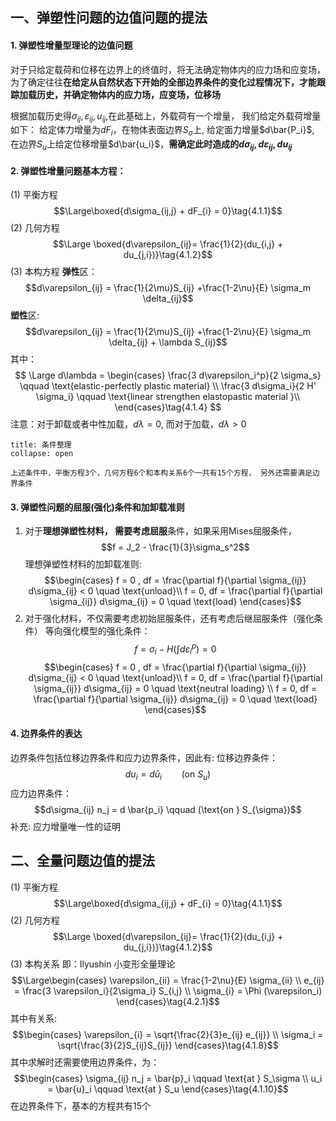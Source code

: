 ## 一、弹塑性问题的边值问题的提法
#### 1. 弹塑性增量型理论的边值问题
对于只给定载荷和位移在边界上的终值时，将无法确定物体内的应力场和应变场，为了确定往往**在给定从自然状态下开始的全部边界条件的变化过程情况下，才能跟踪加载历史，并确定物体内的应力场，应变场，位移场**

根据加载历史得$\sigma_{ij},\varepsilon_{ij},u_{ij}$,在此基础上，外载荷有一个增量， 我们给定外载荷增量如下： 
给定体力增量为$dF_{i}$，在物体表面边界$S_\sigma$上, 给定面力增量$d\bar{P_i}$, 在边界$S_u$上给定位移增量$d\bar{u_i}$，**需确定此时造成的$d\sigma_{ij},d\varepsilon_{ij}, du_{ij}$**

#### 2. 弹塑性增量问题基本方程：
(1) 平衡方程
$$\Large\boxed{d\sigma_{ij,j} + dF_{i} = 0}\tag{4.1.1}$$
(2) 几何方程
$$\Large \boxed{d\varepsilon_{ij}= \frac{1}{2}(du_{i,j} + du_{j,i})}\tag{4.1.2}$$
(3) 本构方程
**弹性**区：
$$d\varepsilon_{ij} = \frac{1}{2\mu}S_{ij} +\frac{1-2\nu}{E} \sigma_m \delta_{ij}$$
**塑性**区: 
$$d\varepsilon_{ij} = \frac{1}{2\mu}S_{ij} +\frac{1-2\nu}{E} \sigma_m \delta_{ij} + \lambda S_{ij}$$
其中：
$$
\Large d\lambda = \begin{cases}
\frac{3 d\varepsilon_i^p}{2 \sigma_s} \qquad \text{elastic-perfectly plastic  material} \\
\frac{3 d\sigma_i}{2 H' \sigma_i} \qquad \text{linear strengthen elastopastic material }\\ 
\end{cases}\tag{4.1.4}
$$
注意：对于卸载或者中性加载，$d\lambda=0$, 而对于加载，$d\lambda >0$

`````ad-note
title: 条件整理
collapse: open

上述条件中，平衡方程3个，几何方程6个和本构关系6个一共有15个方程， 另外还需要满足边界条件

`````

#### 3. 弹塑性问题的屈服(强化)条件和加卸载准则
1. 对于**理想弹塑性材料， 需要考虑屈服**条件，如果采用Mises屈服条件，
$$f = J_2 - \frac{1}{3}\sigma_s^2$$
理想弹塑性材料的加卸载准则: 
$$\begin{cases}
f = 0 , df = \frac{\partial f}{\partial \sigma_{ij}} d\sigma_{ij} < 0 \quad \text{unload}\\
f = 0, df = \frac{\partial f}{\partial \sigma_{ij}} d\sigma_{ij} = 0 \quad \text{load}
\end{cases}$$
2. 对于强化材料，不仅需要考虑初始屈服条件，还有考虑后继屈服条件（强化条件）
等向强化模型的强化条件：
$$f = \sigma_i - H(\int  d\varepsilon_i^p) =  0$$
$$\begin{cases}
f = 0 , df = \frac{\partial f}{\partial \sigma_{ij}} d\sigma_{ij} < 0 \quad \text{unload}\\
f = 0, df = \frac{\partial f}{\partial \sigma_{ij}} d\sigma_{ij} = 0 \quad \text{neutral  loading} \\
f = 0, df = \frac{\partial f}{\partial \sigma_{ij}} d\sigma_{ij} = 0 \quad \text{load}
\end{cases}$$
#### 4. 边界条件的表达
边界条件包括位移边界条件和应力边界条件，因此有:
位移边界条件：
$$d u_i =d \bar{u}_i \qquad (\text{on } S_{u})$$
应力边界条件：
$$d\sigma_{ij} n_j = d \bar{p_i} \qquad (\text{on } S_{\sigma})$$
补充: 
应力增量唯一性的证明


## 二、全量问题边值的提法

(1) 平衡方程
$$\Large\boxed{d\sigma_{ij,j} + dF_{i} = 0}\tag{4.1.1}$$
(2) 几何方程
$$\Large \boxed{d\varepsilon_{ij}= \frac{1}{2}(du_{i,j} + du_{j,i})}\tag{4.1.2}$$
(3) 本构关系
即：Ilyushin 小变形全量理论
$$\Large\begin{cases}
\varepsilon_{ii} =  \frac{1-2\nu}{E} \sigma_{ii} \\
e_{ij} = \frac{3 \varepsilon_i}{2\sigma_i} S_{i,j}  \\
\sigma_{i} = \Phi (\varepsilon_i)
\end{cases}\tag{4.2.1}$$
其中有关系: 
$$\begin{cases}
\varepsilon_{i} = \sqrt{\frac{2}{3}e_{ij} e_{ij}} \\ 
\sigma_i = \sqrt{\frac{3}{2}S_{ij}S_{ij}}
\end{cases}\tag{4.1.8}$$
其中求解时还需要使用边界条件，为：
$$\begin{cases}
\sigma_{ij} n_j = \bar{p}_i \qquad \text{at } S_\sigma \\
u_i = \bar{u}_i \qquad \text{at } S_u
\end{cases}\tag{4.1.10}$$
在边界条件下，基本的方程共有15个

